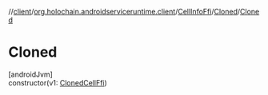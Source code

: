 //[client](../../../../index.md)/[org.holochain.androidserviceruntime.client](../../index.md)/[CellInfoFfi](../index.md)/[Cloned](index.md)/[Cloned](-cloned.md)

# Cloned

[androidJvm]\
constructor(v1: [ClonedCellFfi](../../-cloned-cell-ffi/index.md))